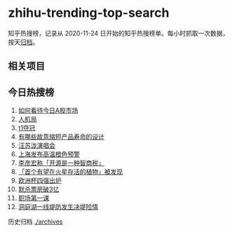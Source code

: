 # zhihu-trending-top-search

知乎热搜榜，记录从 2020-11-24
日开始的知乎热搜榜单。每小时抓取一次数据，按天[归档](./archives)。

## 相关项目

## 今日热搜榜

<!-- BEGIN -->
<!-- 最后更新时间 Wed Jul 10 2024 12:16:42 GMT+0800 (China Standard Time) -->

1. [如何看待今日A股市场](https://www.zhihu.com/search?q=如何看待今日A股市场)
1. [人机局](https://www.zhihu.com/search?q=人机局)
1. [t1夺冠](https://www.zhihu.com/search?q=t1夺冠)
1. [有哪些故意缩短产品寿命的设计](https://www.zhihu.com/search?q=有哪些故意缩短产品寿命的设计)
1. [汪苏泷演唱会](https://www.zhihu.com/search?q=汪苏泷演唱会)
1. [上海发布高温橙色预警](https://www.zhihu.com/search?q=上海发布高温橙色预警)
1. [李彦宏称「开源是一种智商税」](https://www.zhihu.com/search?q=李彦宏称「开源是一种智商税」)
1. [「首个有望在火星存活的植物」被发现](https://www.zhihu.com/search?q=「首个有望在火星存活的植物」被发现)
1. [欧洲杯四强出炉](https://www.zhihu.com/search?q=欧洲杯四强出炉)
1. [默杀票房破3亿](https://www.zhihu.com/search?q=默杀票房破3亿)
1. [职场第一课](https://www.zhihu.com/search?q=职场第一课)
1. [洞庭湖一线堤防发生决堤险情](https://www.zhihu.com/search?q=洞庭湖一线堤防发生决堤险情)

<!-- END -->

历史归档 [./archives](./archives)
